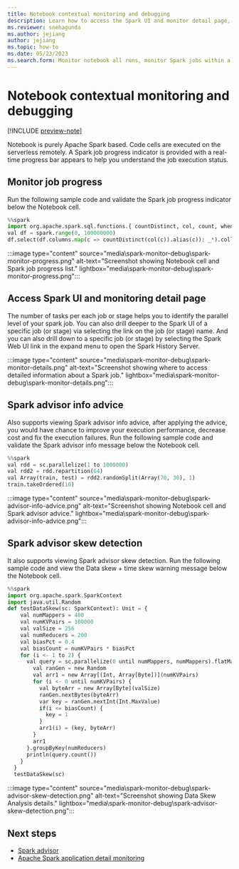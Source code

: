 ```yaml
---
title: Notebook contextual monitoring and debugging
description: Learn how to access the Spark UI and monitor detail page, and how to view job progress and Spark advisor info advice.
ms.reviewer: snehagunda
ms.author: jejiang
author: jejiang
ms.topic: how-to
ms.date: 05/23/2023
ms.search.form: Monitor notebook all runs, monitor Spark jobs within a notebook 
---
```


# Notebook contextual monitoring and debugging

[!INCLUDE [preview-note](../includes/preview-note.md)]

Notebook is purely Apache Spark based. Code cells are executed on the serverless remotely. A Spark job progress indicator is provided with a real-time progress bar appears to help you understand the job execution status.

## Monitor job progress

Run the following sample code and validate the Spark job progress indicator below the Notebook cell.

```Python
%%spark 
import org.apache.spark.sql.functions.{ countDistinct, col, count, when } 
val df = spark.range(0, 100000000) 
df.select(df.columns.map(c => countDistinct(col(c)).alias(c)): _*).collect
```

:::image type="content" source="media\spark-monitor-debug\spark-monitor-progress.png" alt-text="Screenshot showing Notebook cell and Spark job progress list." lightbox="media\spark-monitor-debug\spark-monitor-progress.png":::

## Access Spark UI and monitoring detail page

The number of tasks per each job or stage helps you to identify the parallel level of your spark job. You can also drill deeper to the Spark UI of a specific job (or stage) via selecting the link on the job (or stage) name. And you can also drill down to a specific job (or stage) by selecting the Spark Web UI link in the expand menu to open the Spark History Server.

:::image type="content" source="media\spark-monitor-debug\spark-monitor-details.png" alt-text="Screenshot showing where to access detailed information about a Spark job." lightbox="media\spark-monitor-debug\spark-monitor-details.png":::

## Spark advisor info advice

Also supports viewing Spark advisor info advice, after applying the advice, you would have chance to improve your execution performance, decrease cost and fix the execution failures. Run the following sample code and validate the Spark advisor info message below the Notebook cell.

```Python
%%spark
val rdd = sc.parallelize(1 to 1000000)
val rdd2 = rdd.repartition(64)
val Array(train, test) = rdd2.randomSplit(Array(70, 30), 1)
train.takeOrdered(10)
```

:::image type="content" source="media\spark-monitor-debug\spark-advisor-info-advice.png" alt-text="Screenshot showing Notebook cell and Spark advisor advice." lightbox="media\spark-monitor-debug\spark-advisor-info-advice.png":::

## Spark advisor skew detection

It also supports viewing Spark advisor skew detection. Run the following sample code and view the Data skew + time skew warning message below the Notebook cell.

```Python
%%spark
import org.apache.spark.SparkContext
import java.util.Random
def testDataSkew(sc: SparkContext): Unit = {
    val numMappers = 400
    val numKVPairs = 100000
    val valSize = 256
    val numReducers = 200
    val biasPct = 0.4
    val biasCount = numKVPairs * biasPct
    for (i <- 1 to 2) {
      val query = sc.parallelize(0 until numMappers, numMappers).flatMap { p =>
        val ranGen = new Random
        val arr1 = new Array[(Int, Array[Byte])](numKVPairs)
        for (i <- 0 until numKVPairs) {
          val byteArr = new Array[Byte](valSize)
          ranGen.nextBytes(byteArr)
          var key = ranGen.nextInt(Int.MaxValue)
          if(i <= biasCount) {
            key = 1
          }
          arr1(i) = (key, byteArr)
        }
        arr1
      }.groupByKey(numReducers)
      println(query.count())
    }
  }
  testDataSkew(sc)
```

:::image type="content" source="media\spark-monitor-debug\spark-advisor-skew-detection.png" alt-text="Screenshot showing Data Skew Analysis details." lightbox="media\spark-monitor-debug\spark-advisor-skew-detection.png":::

## Next steps

- [Spark advisor](spark-advisor-introduction.md)
- [Apache Spark application detail monitoring](spark-detail-monitoring.md)
